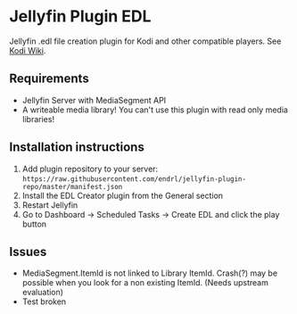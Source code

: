 # Jellyfin Plugin EDL

Jellyfin .edl file creation plugin for Kodi and other compatible players. See [Kodi Wiki]([EDL](https://kodi.wiki/view/Edit_decision_list)).

## Requirements

- Jellyfin Server with MediaSegment API
- A writeable media library! You can't use this plugin with read only media libraries!

## Installation instructions

1. Add plugin repository to your server: `https://raw.githubusercontent.com/endrl/jellyfin-plugin-repo/master/manifest.json`
2. Install the EDL Creator plugin from the General section
3. Restart Jellyfin
4. Go to Dashboard -> Scheduled Tasks -> Create EDL and click the play button

## Issues

- MediaSegment.ItemId is not linked to Library ItemId. Crash(?) may be possible when you look for a non existing ItemId. (Needs upstream evaluation)
- Test broken
